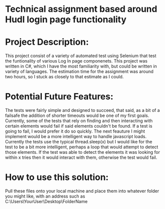 # Technical assignment based around Hudl login page functionality

# Project Description:
This project consist of a variety of automated test using Selenium that test the funtionality of various Log In page componenets.  This project was written in C#, which I have the most familiarity with, but could be written in variety of languages.  The estimation time for the assignment was around two hours, so I stuck as closely to that estimate as I could.
# Potential Future Features:
The tests were fairly simple and designed to succeed, that said, as a bit of a failsafe the addition of shorter timeouts would be one of my first goals.  Currently, some of the tests that rely on finding and then interacting with certain elements would fail if said elements couldn't be found.  If a test is going to fail, I would prefer it do so quickly.  The next feauture I might implement would be a more intelligent way to handle javascript loads.  Currently the tests use the typical thread.sleep(x) but I would like for the test to be a bit more intelligent, perhaps a loop that would attempt to detect those elements.  If the test was able to detect the elements it was looking for within x tries then it would interact with them, otherwise the test would fail.
# How to use this solution:
Pull these files onto your local machine and place them into whatever folder you might like, with an address such as C:\Users\YourUser\Desktop\FolderName
